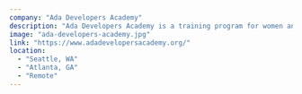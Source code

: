 ```yaml
---
company: "Ada Developers Academy"
description: "Ada Developers Academy is a training program for women and gender expansive adults to become software developers while advocating for inclusive and equitable work environments. We primarily serve and address the needs of Black, Latine, Indigenous Americans, Native Hawaiian & Pacific Islander, LGBTQIA+, and low-income people. The tuition-free training program includes a collaborative learning environment, individualized support (mentors, tutors, a network of mental health supports, affinity groups), and an applied learning internship."
image: "ada-developers-academy.jpg"
link: "https://www.adadevelopersacademy.org/"
location:
  - "Seattle, WA"
  - "Atlanta, GA"
  - "Remote"
---
```

